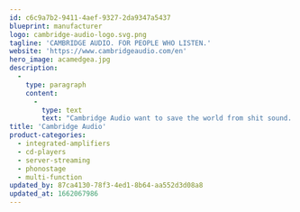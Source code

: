 ```yaml
---
id: c6c9a7b2-9411-4aef-9327-2da9347a5437
blueprint: manufacturer
logo: cambridge-audio-logo.svg.png
tagline: 'CAMBRIDGE AUDIO. FOR PEOPLE WHO LISTEN.'
website: 'https://www.cambridgeaudio.com/en'
hero_image: acamedgea.jpg
description:
  -
    type: paragraph
    content:
      -
        type: text
        text: "Cambridge Audio want to save the world from shit sound. We want you to hear your music at it’s very best, as the artist intended it to be heard, with nothing added, nothing taken away. That’s what we’ve always wanted because that’s what music lovers like us deserve. It’s why we we’re constantly experimenting, solving problems and creating new kit. It’s why we’ve been doing what we do for the last 50 years. It’s why we’re always trying to make the listening experience better. Pure.\_\_"
title: 'Cambridge Audio'
product-categories:
  - integrated-amplifiers
  - cd-players
  - server-streaming
  - phonostage
  - multi-function
updated_by: 87ca4130-78f3-4ed1-8b64-aa552d3d08a8
updated_at: 1662067986
---
```

